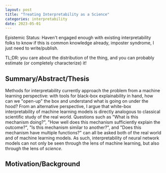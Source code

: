 ```yaml
---
layout: post
title: "Treating Interpretability as a Science"
categories: interpretability
date: 2023-05-01
---
```


Epistemic Status: Haven't engaged enough with existing interpretability folks to know if this is common knowledge already, imposter syndrome, I just need to write/publish.

TL;DR: you care about the distribution of the thing, and you can probably estimate (or completely characterize) it!

## Summary/Abstract/Thesis
Methods for interpretability currently approach the problem
from a machine learning perspective:
with tools for black-box
explainability in hand, how can we "open-up" the box and understand
what is going on under the hood?
From an alternative perspective,
I argue that white-box interpretability of machine learning models
is directly analogous to classical scientific study of the real world.
Questions such as 
"What is this mechanism doing?",
"How well does this mechanism sufficiently explain the outcome?",
"Is this mechanism similar to another?", and
"Does this mechanism have multiple functions?"
can all be asked both of the real world and of machine learning models.
As such,
interpretability of neural network models
can not only be seen through the lens of machine learning,
but also through the lens of _science_.

## Motivation/Background